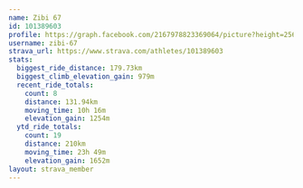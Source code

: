 ```yaml
---
name: Zibi 67
id: 101389603
profile: https://graph.facebook.com/2167978823369064/picture?height=256&width=256
username: zibi-67
strava_url: https://www.strava.com/athletes/101389603
stats:
  biggest_ride_distance: 179.73km
  biggest_climb_elevation_gain: 979m
  recent_ride_totals:
    count: 8
    distance: 131.94km
    moving_time: 10h 16m
    elevation_gain: 1254m
  ytd_ride_totals:
    count: 19
    distance: 210km
    moving_time: 23h 49m
    elevation_gain: 1652m
layout: strava_member
--- 
```

